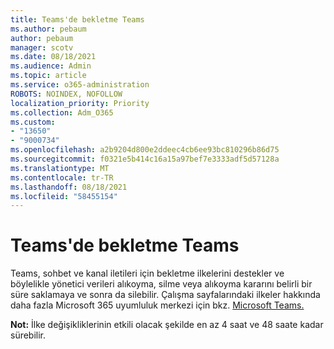 ```yaml
---
title: Teams'de bekletme Teams
ms.author: pebaum
author: pebaum
manager: scotv
ms.date: 08/18/2021
ms.audience: Admin
ms.topic: article
ms.service: o365-administration
ROBOTS: NOINDEX, NOFOLLOW
localization_priority: Priority
ms.collection: Adm_O365
ms.custom:
- "13650"
- "9000734"
ms.openlocfilehash: a2b9204d800e2ddeec4cb6ee93bc810296b86d75
ms.sourcegitcommit: f0321e5b414c16a15a97bef7e3333adf5d57128a
ms.translationtype: MT
ms.contentlocale: tr-TR
ms.lasthandoff: 08/18/2021
ms.locfileid: "58455154"
---
```

# <a name="retention-policies-in-teams"></a>Teams'de bekletme Teams

Teams, sohbet [](https://docs.microsoft.com/microsoftteams/retention-policies) ve kanal iletileri için bekletme ilkelerini destekler ve böylelikle yönetici verileri alıkoyma, silme veya alıkoyma kararını belirli bir süre saklamaya ve sonra da silebilir. Çalışma sayfalarındaki ilkeler hakkında daha fazla Microsoft 365 uyumluluk merkezi için bkz. [Microsoft Teams.](https://docs.microsoft.com/microsoftteams/assign-policies)

**Not:** İlke değişikliklerinin etkili olacak şekilde en az 4 saat ve 48 saate kadar sürebilir.